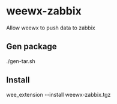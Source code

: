 # weewx-zabbix
Allow weewx to push data to zabbix

## Gen package
./gen-tar.sh

## Install
wee_extension --install weewx-zabbix.tgz

